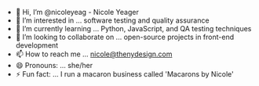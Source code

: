 - 👋 Hi, I’m @nicoleyeag - Nicole Yeager
- 👀 I’m interested in ... software testing and quality assurance
- 🌱 I’m currently learning ... Python, JavaScript, and QA testing techniques
- 💞️ I’m looking to collaborate on ... open-source projects in front-end development
- 📫 How to reach me ... nicole@thenydesign.com
- 😄 Pronouns: ... she/her
- ⚡ Fun fact: ... I run a macaron business called 'Macarons by Nicole'

<!---
nicoleyeag/nicoleyeag is a ✨ special ✨ repository because its `README.md` (this file) appears on your GitHub profile.
You can click the Preview link to take a look at your changes.
--->
